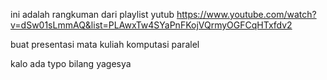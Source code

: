 ini adalah rangkuman dari playlist yutub
https://www.youtube.com/watch?v=dSw01sLmmAQ&list=PLAwxTw4SYaPnFKojVQrmyOGFCqHTxfdv2

buat presentasi mata kuliah komputasi paralel

kalo ada typo bilang yagesya
